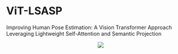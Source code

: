 # ViT-LSASP
Improving Human Pose Estimation: A Vision Transformer Approach Leveraging Lightweight Self-Attention and Semantic Projection
<div align="center">
  <img src="https://github.com/Eucliwood-bsb/ViT-LSASP/blob/main/image/multimodels.pdf">
</div>
